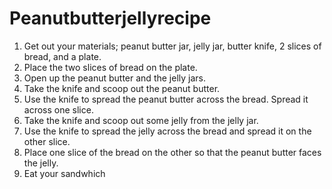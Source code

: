 # Peanutbutterjellyrecipe
<ol>
   <li>Get out your materials; peanut butter jar, jelly jar, butter knife, 2 slices of bread, and a plate.</li>
   <li>Place the two slices of bread on the plate.</li>
   <li>Open up the peanut butter and the jelly jars.</li>
   <li>Take the knife and scoop out the peanut butter.</li>
   <li>Use the knife to spread the peanut butter across the bread. Spread it across one slice.</li>
   <li>Take the knife and scoop out some jelly from the jelly jar.</li>
   <li>Use the knife to spread the jelly across the bread and spread it on the other slice.</li>
   <li>Place one slice of the bread on the other so that the peanut butter faces the jelly.</li>
   <li>Eat your sandwhich</li>
